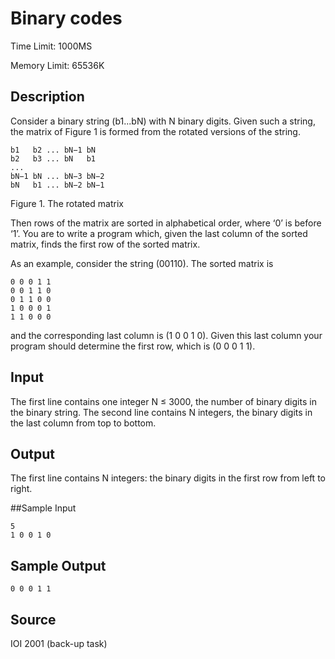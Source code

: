 # Binary codes

Time Limit: 1000MS

Memory Limit: 65536K


## Description

Consider a binary string (b1...bN) with N binary digits. Given such a string, the matrix of Figure 1 is formed from the rotated versions of the string.

```
b1   b2 ... bN−1 bN
b2   b3 ... bN   b1
...
bN−1 bN ... bN−3 bN−2
bN   b1 ... bN−2 bN−1
```

Figure 1. The rotated matrix

Then rows of the matrix are sorted in alphabetical order, where ‘0’ is before ‘1’. You are to write a program which, given the last column of the sorted matrix, finds the first row of the sorted matrix.

As an example, consider the string (00110). The sorted matrix is

```
0 0 0 1 1
0 0 1 1 0
0 1 1 0 0
1 0 0 0 1
1 1 0 0 0
```

and the corresponding last column is (1 0 0 1 0). Given this last column your program should determine the first row, which is (0 0 0 1 1).


## Input

The first line contains one integer N ≤ 3000, the number of binary digits in the binary string. The second line contains N integers, the binary digits in the last column from top to bottom.


## Output

The first line contains N integers: the binary digits in the first row from left to right.


##Sample Input

```
5
1 0 0 1 0
```


## Sample Output

```
0 0 0 1 1
```


## Source

IOI 2001 (back-up task)
